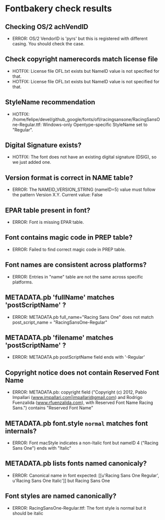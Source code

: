 # Fontbakery check results
## Checking OS/2 achVendID
* ERROR: OS/2 VendorID is 'pyrs' but this is registered with different casing. You should check the case.

## Check copyright namerecords match license file
* HOTFIX: License file OFL.txt exists but NameID value is not specified for that.
* HOTFIX: License file OFL.txt exists but NameID value is not specified for that.

## StyleName recommendation
* HOTFIX: /home/felipe/devel/github_google/fonts/ofl/racingsansone/RacingSansOne-Regular.ttf: Windows-only Opentype-specific StyleName set to "Regular".

## Digital Signature exists?
* HOTFIX: The font does not have an existing digital signature (DSIG), so we just added one.

## Version format is correct in NAME table?
* ERROR: The NAMEID_VERSION_STRING (nameID=5) value must follow the pattern Version X.Y. Current value: False

## EPAR table present in font?
* ERROR: Font is missing EPAR table.

## Font contains magic code in PREP table?
* ERROR: Failed to find correct magic code in PREP table.

## Font names are consistent across platforms?
* ERROR: Entries in "name" table are not the same across specific platforms.

## METADATA.pb 'fullName' matches 'postScriptName' ?
* ERROR: METADATA.pb full_name="Racing Sans One" does not match post_script_name = "RacingSansOne-Regular"

## METADATA.pb 'filename' matches 'postScriptName' ?
* ERROR: METADATA.pb postScriptName field ends with '-Regular'

## Copyright notice does not contain Reserved Font Name
* ERROR: METADATA.pb: copyright field ("Copyright (c) 2012, Pablo Impallari (www.impallari.com|impallari@gmail.com) and Rodrigo Fuenzalida (www.rfuenzalida.com), with Reserved Font Name Racing Sans.") contains "Reserved Font Name"

## METADATA.pb font.style `normal` matches font internals?
* ERROR: Font macStyle indicates a non-Italic font but nameID 4 ("Racing Sans One") ends with "Italic"

## METADATA.pb lists fonts named canonicaly?
* ERROR: Canonical name in font expected: [[u'Racing Sans One Regular', u'Racing Sans One Italic']] but Racing Sans One

## Font styles are named canonically?
* ERROR: RacingSansOne-Regular.ttf: The font style is normal but it should be italic

